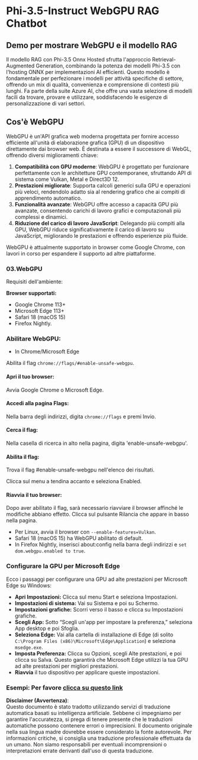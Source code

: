 # Phi-3.5-Instruct WebGPU RAG Chatbot

## Demo per mostrare WebGPU e il modello RAG

Il modello RAG con Phi-3.5 Onnx Hosted sfrutta l'approccio Retrieval-Augmented Generation, combinando la potenza dei modelli Phi-3.5 con l'hosting ONNX per implementazioni AI efficienti. Questo modello è fondamentale per perfezionare i modelli per attività specifiche di settore, offrendo un mix di qualità, convenienza e comprensione di contesti più lunghi. Fa parte della suite Azure AI, che offre una vasta selezione di modelli facili da trovare, provare e utilizzare, soddisfacendo le esigenze di personalizzazione di vari settori.

## Cos'è WebGPU 
WebGPU è un'API grafica web moderna progettata per fornire accesso efficiente all'unità di elaborazione grafica (GPU) di un dispositivo direttamente dai browser web. È destinata a essere il successore di WebGL, offrendo diversi miglioramenti chiave:

1. **Compatibilità con GPU moderne**: WebGPU è progettato per funzionare perfettamente con le architetture GPU contemporanee, sfruttando API di sistema come Vulkan, Metal e Direct3D 12.
2. **Prestazioni migliorate**: Supporta calcoli generici sulla GPU e operazioni più veloci, rendendolo adatto sia al rendering grafico che ai compiti di apprendimento automatico.
3. **Funzionalità avanzate**: WebGPU offre accesso a capacità GPU più avanzate, consentendo carichi di lavoro grafici e computazionali più complessi e dinamici.
4. **Riduzione del carico di lavoro JavaScript**: Delegando più compiti alla GPU, WebGPU riduce significativamente il carico di lavoro su JavaScript, migliorando le prestazioni e offrendo esperienze più fluide.

WebGPU è attualmente supportato in browser come Google Chrome, con lavori in corso per espandere il supporto ad altre piattaforme.

### 03.WebGPU
Requisiti dell'ambiente:

**Browser supportati:** 
- Google Chrome 113+
- Microsoft Edge 113+
- Safari 18 (macOS 15)
- Firefox Nightly.

### Abilitare WebGPU:

- In Chrome/Microsoft Edge 

Abilita il flag `chrome://flags/#enable-unsafe-webgpu`.

#### Apri il tuo browser:
Avvia Google Chrome o Microsoft Edge.

#### Accedi alla pagina Flags:
Nella barra degli indirizzi, digita `chrome://flags` e premi Invio.

#### Cerca il flag:
Nella casella di ricerca in alto nella pagina, digita 'enable-unsafe-webgpu'.

#### Abilita il flag:
Trova il flag #enable-unsafe-webgpu nell'elenco dei risultati.

Clicca sul menu a tendina accanto e seleziona Enabled.

#### Riavvia il tuo browser:

Dopo aver abilitato il flag, sarà necessario riavviare il browser affinché le modifiche abbiano effetto. Clicca sul pulsante Rilancia che appare in basso nella pagina.

- Per Linux, avvia il browser con `--enable-features=Vulkan`.
- Safari 18 (macOS 15) ha WebGPU abilitato di default.
- In Firefox Nightly, inserisci about:config nella barra degli indirizzi e `set dom.webgpu.enabled to true`.

### Configurare la GPU per Microsoft Edge 

Ecco i passaggi per configurare una GPU ad alte prestazioni per Microsoft Edge su Windows:

- **Apri Impostazioni:** Clicca sul menu Start e seleziona Impostazioni.
- **Impostazioni di sistema:** Vai su Sistema e poi su Schermo.
- **Impostazioni grafiche:** Scorri verso il basso e clicca su Impostazioni grafiche.
- **Scegli App:** Sotto “Scegli un'app per impostare la preferenza,” seleziona App desktop e poi Sfoglia.
- **Seleziona Edge:** Vai alla cartella di installazione di Edge (di solito `C:\Program Files (x86)\Microsoft\Edge\Application`) e seleziona `msedge.exe`.
- **Imposta Preferenza:** Clicca su Opzioni, scegli Alte prestazioni, e poi clicca su Salva.
Questo garantirà che Microsoft Edge utilizzi la tua GPU ad alte prestazioni per migliori prestazioni. 
- **Riavvia** il tuo dispositivo per applicare queste impostazioni.

### Esempi: Per favore [clicca su questo link](https://github.com/microsoft/aitour-exploring-cutting-edge-models/tree/main/src/02.ONNXRuntime/01.WebGPUChatRAG)

**Disclaimer (Avvertenza)**:  
Questo documento è stato tradotto utilizzando servizi di traduzione automatica basati su intelligenza artificiale. Sebbene ci impegniamo per garantire l'accuratezza, si prega di tenere presente che le traduzioni automatiche possono contenere errori o imprecisioni. Il documento originale nella sua lingua madre dovrebbe essere considerato la fonte autorevole. Per informazioni critiche, si consiglia una traduzione professionale effettuata da un umano. Non siamo responsabili per eventuali incomprensioni o interpretazioni errate derivanti dall'uso di questa traduzione.